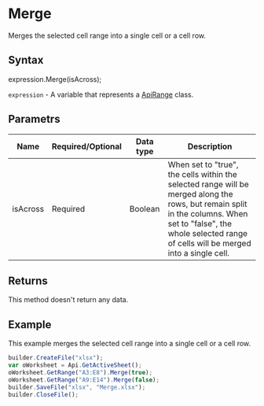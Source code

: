 # Merge

Merges the selected cell range into a single cell or a cell row.

## Syntax

expression.Merge(isAcross);

`expression` - A variable that represents a [ApiRange](../ApiRange.md) class.

## Parametrs

| **Name** | **Required/Optional** | **Data type** | **Description** |
| ------------- | ------------- | ------------- | ------------- |
| isAcross | Required | Boolean | When set to "true", the cells within the selected range will be merged along the rows, but remain split in the columns. When set to "false", the whole selected range of cells will be merged into a single cell. |

## Returns

This method doesn't return any data.

## Example

This example merges the selected cell range into a single cell or a cell row.

```javascript
builder.CreateFile("xlsx");
var oWorksheet = Api.GetActiveSheet();
oWorksheet.GetRange("A3:E8").Merge(true);
oWorksheet.GetRange("A9:E14").Merge(false);
builder.SaveFile("xlsx", "Merge.xlsx");
builder.CloseFile();
```